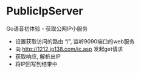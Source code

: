 # PublicIpServer
Go语音初体验 - 获取公网IP小服务

* 设置获取访问的路由 “/”, 监听9090端口的web服务
* 向 http://1212.ip138.com/ic.asp 发起get请求
* 获取响应, 解析出IP
* 将IP回写到结果中


